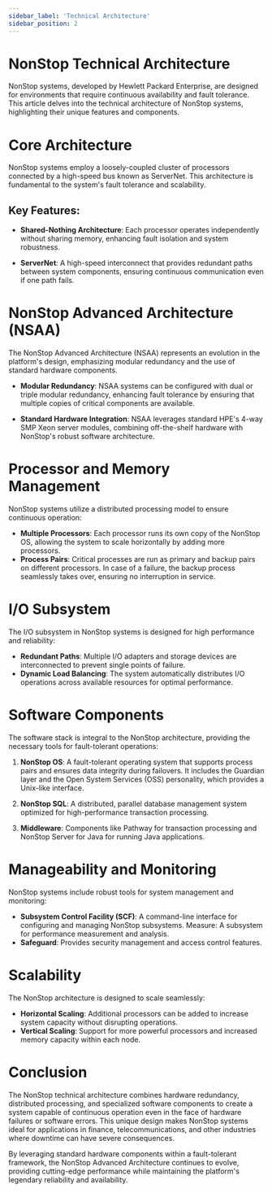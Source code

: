 ```yaml
---
sidebar_label: 'Technical Architecture'
sidebar_position: 2
---
```


# NonStop Technical Architecture

NonStop systems, developed by Hewlett Packard Enterprise, are designed for environments that require continuous availability and fault tolerance. This article delves into the technical architecture of NonStop systems, highlighting their unique features and components.

# Core Architecture

NonStop systems employ a loosely-coupled cluster of processors connected by a high-speed bus known as ServerNet. This architecture is fundamental to the system's fault tolerance and scalability.

## Key Features:
- **Shared-Nothing Architecture**: Each processor operates independently without sharing memory, enhancing fault isolation and system robustness.

- **ServerNet**: A high-speed interconnect that provides redundant paths between system components, ensuring continuous communication even if one path fails.

# NonStop Advanced Architecture (NSAA)
The NonStop Advanced Architecture (NSAA) represents an evolution in the platform's design, emphasizing modular redundancy and the use of standard hardware components.
- **Modular Redundancy**: NSAA systems can be configured with dual or triple modular redundancy, enhancing fault tolerance by ensuring that multiple copies of critical components are available.

- **Standard Hardware Integration**: NSAA leverages standard HPE's 4-way SMP Xeon server modules, combining off-the-shelf hardware with NonStop's robust software architecture.

# Processor and Memory Management
NonStop systems utilize a distributed processing model to ensure continuous operation:
- **Multiple Processors**: Each processor runs its own copy of the NonStop OS, allowing the system to scale horizontally by adding more processors.
- **Process Pairs**: Critical processes are run as primary and backup pairs on different processors. In case of a failure, the backup process seamlessly takes over, ensuring no interruption in service.

# I/O Subsystem
The I/O subsystem in NonStop systems is designed for high performance and reliability:
- **Redundant Paths**: Multiple I/O adapters and storage devices are interconnected to prevent single points of failure.
- **Dynamic Load Balancing**: The system automatically distributes I/O operations across available resources for optimal performance.

# Software Components
The software stack is integral to the NonStop architecture, providing the necessary tools for fault-tolerant operations:
1. **NonStop OS**: A fault-tolerant operating system that supports process pairs and ensures data integrity during failovers. It includes the Guardian layer and the Open System Services (OSS) personality, which provides a Unix-like interface.

2. **NonStop SQL**: A distributed, parallel database management system optimized for high-performance transaction processing.
3. **Middleware**: Components like Pathway for transaction processing and NonStop Server for Java for running Java applications.

# Manageability and Monitoring
NonStop systems include robust tools for system management and monitoring:
- **Subsystem Control Facility (SCF)**: A command-line interface for configuring and managing NonStop subsystems.
Measure: A subsystem for performance measurement and analysis.
- **Safeguard**: Provides security management and access control features.

# Scalability
The NonStop architecture is designed to scale seamlessly:
- **Horizontal Scaling**: Additional processors can be added to increase system capacity without disrupting operations.
- **Vertical Scaling**: Support for more powerful processors and increased memory capacity within each node.

# Conclusion
The NonStop technical architecture combines hardware redundancy, distributed processing, and specialized software components to create a system capable of continuous operation even in the face of hardware failures or software errors. This unique design makes NonStop systems ideal for applications in finance, telecommunications, and other industries where downtime can have severe consequences.

By leveraging standard hardware components within a fault-tolerant framework, the NonStop Advanced Architecture continues to evolve, providing cutting-edge performance while maintaining the platform's legendary reliability and availability.